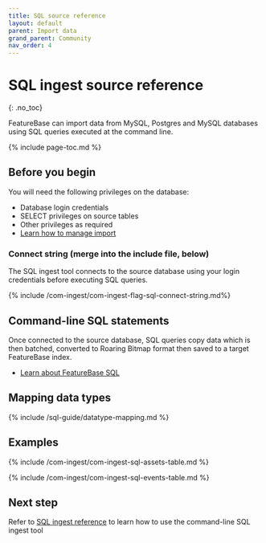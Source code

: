```yaml
---
title: SQL source reference
layout: default
parent: Import data
grand_parent: Community
nav_order: 4
---
```


# SQL ingest source reference
{: .no_toc}

FeatureBase can import data from MySQL, Postgres and MySQL databases using SQL queries executed at the command line.

{% include page-toc.md %}

## Before you begin

You will need the following privileges on the database:
* Database login credentials
* SELECT privileges on source tables
* Other privileges as required
* [Learn how to manage import](/docs/community/com-ingest/com-ingest-manage)

### Connect string (merge into the include file, below)

The SQL ingest tool connects to the source database using your login credentials before executing SQL queries.

{% include /com-ingest/com-ingest-flag-sql-connect-string.md%}

## Command-line SQL statements

Once connected to the source database, SQL queries copy data which is then batched, converted to Roaring Bitmap format then saved to a target FeatureBase index.

* [Learn about FeatureBase SQL](/sql-guide/sql-guide-home)

## Mapping data types

{% include /sql-guide/datatype-mapping.md %}

## Examples

{% include /com-ingest/com-ingest-sql-assets-table.md %}

{% include /com-ingest/com-ingest-sql-events-table.md %}

## Next step

Refer to [SQL ingest reference](/docs/community/com-ingest/com-ref-ingest-sql) to learn how to use the command-line SQL ingest tool

